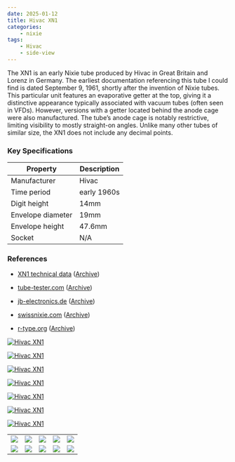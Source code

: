 ```yaml
---
date: 2025-01-12
title: Hivac XN1
categories:
    - nixie
tags:
    - Hivac
    - side-view
---
```


The XN1 is an early Nixie tube produced by Hivac in Great Britain and Lorenz in Germany. The earliest documentation referencing this tube I could find is dated September 9, 1961, shortly after the invention of Nixie tubes. This particular unit features an evaporative getter at the top, giving it a distinctive appearance typically associated with vacuum tubes (often seen in VFDs). However, versions with a getter located behind the anode cage were also manufactured. The tube’s anode cage is notably restrictive, limiting visibility to mostly straight-on angles. Unlike many other tubes of similar size, the XN1 does not include any decimal points.

### Key Specifications

| Property          | Description   |
|-------------------|---------------|
| Manufacturer      | Hivac         |
| Time period       | early 1960s   |
| Digit height      | 14mm          |
| Envelope diameter | 19mm          |
| Envelope height   | 47.6mm        |
| Socket            | N/A           |

### References

- [XN1 technical data](http://www.jb-electronics.de/downloads/elektronik/nixies/XN-1.pdf) ([Archive](https://web.archive.org/web/20240421195434/http://www.jb-electronics.de/downloads/elektronik/nixies/XN-1.pdf))

- [tube-tester.com](https://www.tube-tester.com/sites/nixie/data/XN1/XN1.htm) ([Archive](https://web.archive.org/web/20240620131049/https://www.tube-tester.com/sites/nixie/data/XN1/XN1.htm))

- [jb-electronics.de](http://www.jb-electronics.de/html/elektronik/nixies/n_xn1.htm?lang=en) ([Archive](https://web.archive.org/web/20240421194610/http://www.jb-electronics.de/html/elektronik/nixies/n_xn1.htm?lang=en))

- [swissnixie.com](https://www.swissnixie.com/tubes/XN1/) ([Archive](https://web.archive.org/web/20240424051831/https://www.swissnixie.com/tubes/XN1/))

- [r-type.org](http://www.r-type.org/exhib/aaa1770.htm) ([Archive](https://web.archive.org/web/20240423234315/http://r-type.org/exhib/aaa1770.htm))

[![Hivac XN1](assets/1.jpg)](assets/1.jpg)

[![Hivac XN1](assets/2.jpg)](assets/2.jpg)

[![Hivac XN1](assets/3.jpg)](assets/3.jpg)

[![Hivac XN1](assets/4.jpg)](assets/4.jpg)

[![Hivac XN1](assets/5.jpg)](assets/5.jpg)

[![Hivac XN1](assets/6.jpg)](assets/6.jpg)

[![Hivac XN1](assets/7.jpg)](assets/7.jpg)

<table>
    <tr>
        <td>
            <a href="assets/8.jpg">
                <img src="assets/8.jpg">
            </a>
        </td>
        <td>
            <a href="assets/9.jpg">
                <img src="assets/9.jpg">
            </a>
        </td>
        <td>
            <a href="assets/10.jpg">
                <img src="assets/10.jpg">
            </a>
        </td>
         <td>
            <a href="assets/11.jpg">
                <img src="assets/11.jpg">
            </a>
        </td>
        <td>
            <a href="assets/12.jpg">
                <img src="assets/12.jpg">
            </a>
        </td>
    </tr>
    <tr>
        <td>
            <a href="assets/13.jpg">
                <img src="assets/13.jpg">
            </a>
        </td>
        <td>
            <a href="assets/14.jpg">
                <img src="assets/14.jpg">
            </a>
        </td>
        <td>
            <a href="assets/15.jpg">
                <img src="assets/15.jpg">
            </a>
        </td>
         <td>
            <a href="assets/16.jpg">
                <img src="assets/16.jpg">
            </a>
        </td>
        <td>
            <a href="assets/17.jpg">
                <img src="assets/17.jpg">
            </a>
        </td>
    </tr>
</table>